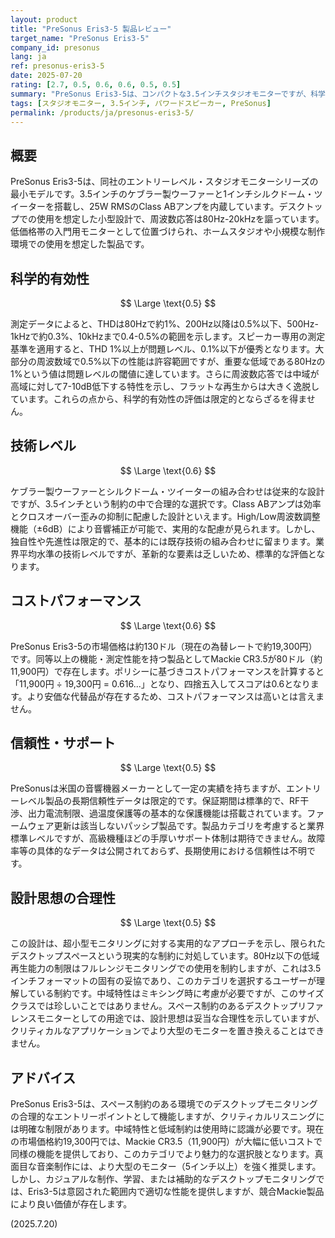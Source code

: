 ```yaml
---
layout: product
title: "PreSonus Eris3-5 製品レビュー"
target_name: "PreSonus Eris3-5"
company_id: presonus
lang: ja
ref: presonus-eris3-5
date: 2025-07-20
rating: [2.7, 0.5, 0.6, 0.6, 0.5, 0.5]
summary: "PreSonus Eris3-5は、コンパクトな3.5インチスタジオモニターですが、科学的測定基準では競合製品に劣る部分が多く見られます。"
tags: [スタジオモニター, 3.5インチ, パワードスピーカー, PreSonus]
permalink: /products/ja/presonus-eris3-5/
---
```


## 概要

PreSonus Eris3-5は、同社のエントリーレベル・スタジオモニターシリーズの最小モデルです。3.5インチのケブラー製ウーファーと1インチシルクドーム・ツイーターを搭載し、25W RMSのClass ABアンプを内蔵しています。デスクトップでの使用を想定した小型設計で、周波数応答は80Hz-20kHzを謳っています。低価格帯の入門用モニターとして位置づけられ、ホームスタジオや小規模な制作環境での使用を想定した製品です。

## 科学的有効性

$$ \Large \text{0.5} $$

測定データによると、THDは80Hzで約1%、200Hz以降は0.5%以下、500Hz-1kHzで約0.3%、10kHzまで0.4-0.5%の範囲を示します。スピーカー専用の測定基準を適用すると、THD 1%以上が問題レベル、0.1%以下が優秀となります。大部分の周波数域で0.5%以下の性能は許容範囲ですが、重要な低域である80Hzの1%という値は問題レベルの閾値に達しています。さらに周波数応答では中域が高域に対して7-10dB低下する特性を示し、フラットな再生からは大きく逸脱しています。これらの点から、科学的有効性の評価は限定的とならざるを得ません。

## 技術レベル

$$ \Large \text{0.6} $$

ケブラー製ウーファーとシルクドーム・ツイーターの組み合わせは従来的な設計ですが、3.5インチという制約の中で合理的な選択です。Class ABアンプは効率とクロスオーバー歪みの抑制に配慮した設計といえます。High/Low周波数調整機能（±6dB）により音響補正が可能で、実用的な配慮が見られます。しかし、独自性や先進性は限定的で、基本的には既存技術の組み合わせに留まります。業界平均水準の技術レベルですが、革新的な要素は乏しいため、標準的な評価となります。

## コストパフォーマンス

$$ \Large \text{0.6} $$

PreSonus Eris3-5の市場価格は約130ドル（現在の為替レートで約19,300円）です。同等以上の機能・測定性能を持つ製品としてMackie CR3.5が80ドル（約11,900円）で存在します。ポリシーに基づきコストパフォーマンスを計算すると「11,900円 ÷ 19,300円 = 0.616...」となり、四捨五入してスコアは0.6となります。より安価な代替品が存在するため、コストパフォーマンスは高いとは言えません。

## 信頼性・サポート

$$ \Large \text{0.5} $$

PreSonusは米国の音響機器メーカーとして一定の実績を持ちますが、エントリーレベル製品の長期信頼性データは限定的です。保証期間は標準的で、RF干渉、出力電流制限、過温度保護等の基本的な保護機能は搭載されています。ファームウェア更新は該当しないパッシブ製品です。製品カテゴリを考慮すると業界標準レベルですが、高級機種ほどの手厚いサポート体制は期待できません。故障率等の具体的なデータは公開されておらず、長期使用における信頼性は不明です。

## 設計思想の合理性

$$ \Large \text{0.5} $$

この設計は、超小型モニタリングに対する実用的なアプローチを示し、限られたデスクトップスペースという現実的な制約に対処しています。80Hz以下の低域再生能力の制限はフルレンジモニタリングでの使用を制約しますが、これは3.5インチフォーマットの固有の妥協であり、このカテゴリを選択するユーザーが理解している制約です。中域特性はミキシング時に考慮が必要ですが、このサイズクラスでは珍しいことではありません。スペース制約のあるデスクトップリファレンスモニターとしての用途では、設計思想は妥当な合理性を示していますが、クリティカルなアプリケーションでより大型のモニターを置き換えることはできません。

## アドバイス

PreSonus Eris3-5は、スペース制約のある環境でのデスクトップモニタリングの合理的なエントリーポイントとして機能しますが、クリティカルリスニングには明確な制限があります。中域特性と低域制約は使用時に認識が必要です。現在の市場価格約19,300円では、Mackie CR3.5（11,900円）が大幅に低いコストで同様の機能を提供しており、このカテゴリでより魅力的な選択肢となります。真面目な音楽制作には、より大型のモニター（5インチ以上）を強く推奨します。しかし、カジュアルな制作、学習、または補助的なデスクトップモニタリングでは、Eris3-5は意図された範囲内で適切な性能を提供しますが、競合Mackie製品により良い価値が存在します。

(2025.7.20)